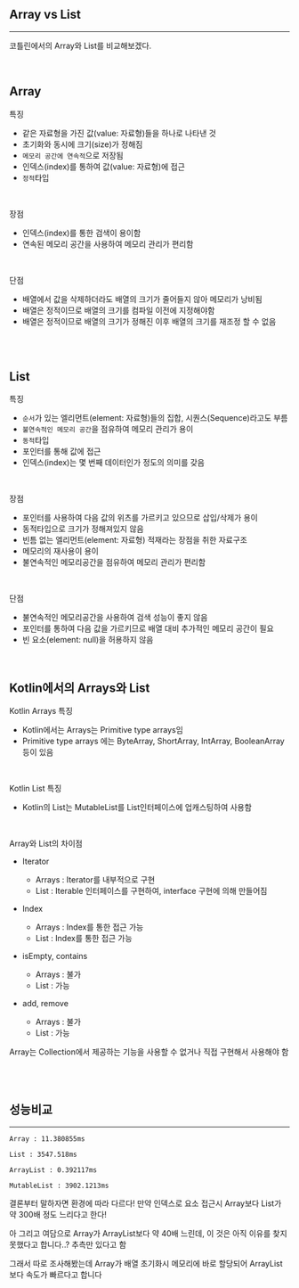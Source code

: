 ## Array vs List
---
코틀린에서의 Array와 List를 비교해보겠다.

<br>

## Array

특징
- 같은 자료형을 가진 값(value: 자료형)들을 하나로 나타낸 것
- 초기화와 동시에 크기(size)가 정해짐
- `메모리 공간에 연속적`으로 저장됨
- 인덱스(index)를 통하여 값(value: 자료형)에 접근
- `정적`타입

<br>

장점
- 인덱스(index)를 통한 검색이 용이함
- 연속된 메모리 공간을 사용하여 메모리 관리가 편리함

<br>

단점
- 배열에서 값을 삭제하더라도 배열의 크기가 줄어들지 않아 메모리가 낭비됨
- 배열은 정적이므로 배열의 크기를 컴파일 이전에 지정해야함
- 배열은 정적이므로 배열의 크기가 정해진 이후 배열의 크기를 재조정 할 수 없음

<br>
<br>

## List

특징
- `순서`가 있는 엘리먼트(element: 자료형)들의 집합, 시퀀스(Sequence)라고도 부름
- `불연속적인 메모리 공간`을 점유하여 메모리 관리가 용이
- `동적`타입
- 포인터를 통해 값에 접근
- 인덱스(index)는 몇 번째 데이터인가 정도의 의미를 갖음

<br>

장점
- 포인터를 사용하여 다음 값의 위츠를 가르키고 있으므로 삽입/삭제가 용이
- 동적타입으로 크기가 정해져있지 않음
- 빈틈 없는 엘리먼트(element: 자료형) 적재라는 장점을 취한 자료구조
- 메모리의 재사용이 용이
- 불연속적인 메모리공간을 점유하여 메모리 관리가 편리함

<br>

단점
- 불연속적인 메모리공간을 사용하여 검색 성능이 좋지 않음
- 포인터를 통하여 다음 값을 가르키므로 배열 대비 추가적인 메모리 공간이 필요
- 빈 요소(element: null)을 허용하지 않음

<br>

## Kotlin에서의 Arrays와 List

Kotlin Arrays 특징
- Kotlin에서는 Arrays는 Primitive type arrays임
- Primitive type arrays 에는 ByteArray, ShortArray, IntArray, BooleanArray 등이 있음

<br>

Kotlin List 특징
- Kotlin의 List는 MutableList를 List인터페이스에 업캐스팅하여 사용함

<br>

Array와 List의 차이점

- Iterator 
    - Arrays : Iterator를 내부적으로 구현
    - List : Iterable 인터페이스를 구현하여, interface 구현에 의해 만들어짐

- Index
    - Arrays : Index를 통한 접근 가능
    - List : Index를 통한 접근 가능

- isEmpty, contains
    - Arrays : 불가
    - List : 가능

- add, remove
    - Arrays : 불가
    - List : 가능

Array는 Collection에서 제공하는 기능을 사용할 수 없거나 직접 구현해서 사용해야 함

<br>
<br>

## 성능비교
---
`Array : 11.380855ms`	

`List : 3547.518ms`

`ArrayList : 0.392117ms`

`MutableList : 3902.1213ms`

결론부터 말하자면 환경에 따라 다르다! 만약 인덱스로 요소 접근시 Array보다 List가 약 300배 정도 느리다고 한다!

아 그리고 여담으로 Array가 ArrayList보다 약 40배 느린데, 이 것은 아직 이유를 찾지 못했다고 합니다..? 추측만 있다고 함

그래서 따로 조사해봤는데 Array가 배열 초기화시 메모리에 바로 할당되어 ArrayList보다 속도가 빠르다고 합니다